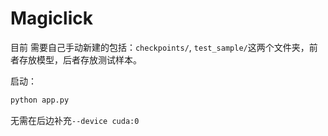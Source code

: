 # Magiclick

目前 需要自己手动新建的包括：`checkpoints/`, `test_sample/`这两个文件夹，前者存放模型，后者存放测试样本。

启动：
```bash
python app.py
```

无需在后边补充`--device cuda:0`